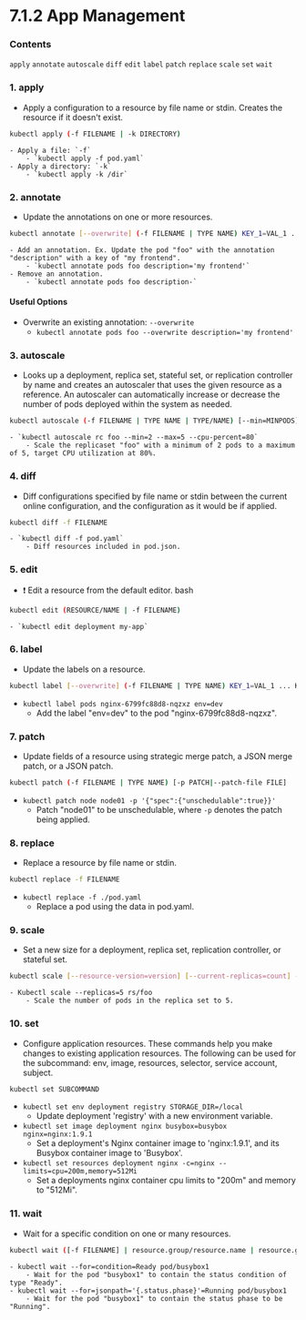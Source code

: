 # 7.1.2 App Management

### Contents

`apply` `annotate` `autoscale` `diff` `edit` `label` `patch` `replace` `scale` `set` `wait`

### 1. apply

- Apply a configuration to a resource by file name or stdin. Creates the resource if it doesn't exist.
```bash
kubectl apply (-f FILENAME | -k DIRECTORY)
```
    - Apply a file: `-f`
        - `kubectl apply -f pod.yaml`
    - Apply a directory: `-k`
        - `kubectl apply -k /dir`

### 2. annotate

- Update the annotations on one or more resources.
```bash
kubectl annotate [--overwrite] (-f FILENAME | TYPE NAME) KEY_1=VAL_1 ... KEY_N=VAL_N [--resource-version=version]
```
    - Add an annotation. Ex. Update the pod "foo" with the annotation "description" with a key of "my frontend".
        - `kubectl annotate pods foo description='my frontend'`
    - Remove an annotation.
        - `kubectl annotate pods foo description-`

#### Useful Options

- Overwrite an existing annotation: `--overwrite`
  - `kubectl annotate pods foo --overwrite description='my frontend'`

### 3. autoscale

- Looks up a deployment, replica set, stateful set, or replication controller by name and creates an autoscaler that uses the given resource as a reference. An autoscaler can automatically increase or decrease the number of pods deployed within the system as needed.
```bash
kubectl autoscale (-f FILENAME | TYPE NAME | TYPE/NAME) [--min=MINPODS] --max=MAXPODS [--cpu-percent=CPU]
```
    - `kubectl autoscale rc foo --min=2 --max=5 --cpu-percent=80`
        - Scale the replicaset "foo" with a minimum of 2 pods to a maximum of 5, target CPU utilization at 80%.

### 4. diff

- Diff configurations specified by file name or stdin between the current online configuration, and the configuration as it would be if applied.
```bash
kubectl diff -f FILENAME
```
    - `kubectl diff -f pod.yaml`
        - Diff resources included in pod.json.

### 5. edit

- ❗️ Edit a resource from the default editor.
bash
```bash
kubectl edit (RESOURCE/NAME | -f FILENAME)
```
    - `kubectl edit deployment my-app` 

### 6. label

- Update the labels on a resource.
```bash
kubectl label [--overwrite] (-f FILENAME | TYPE NAME) KEY_1=VAL_1 ... KEY_N=VAL_N [--resource-version=version]
```
- `kubectl label pods nginx-6799fc88d8-nqzxz env=dev`
  - Add the label "env=dev" to the pod "nginx-6799fc88d8-nqzxz".

### 7. patch

- Update fields of a resource using strategic merge patch, a JSON merge patch, or a JSON patch.
```bash
kubectl patch (-f FILENAME | TYPE NAME) [-p PATCH|--patch-file FILE]
```
- `kubectl patch node node01 -p '{"spec":{"unschedulable":true}}'`
  - Patch "node01" to be unschedulable, where `-p` denotes the patch being applied.

### 8. replace

- Replace a resource by file name or stdin.
```bash
kubectl replace -f FILENAME
```
- `kubectl replace -f ./pod.yaml`
  - Replace a pod using the data in pod.yaml.

### 9. scale

- Set a new size for a deployment, replica set, replication controller, or stateful set.
```bash
kubectl scale [--resource-version=version] [--current-replicas=count] --replicas=COUNT (-f FILENAME | TYPE NAME)
```
    - Kubectl scale --replicas=5 rs/foo
        - Scale the number of pods in the replica set to 5. 

### 10. set

- Configure application resources. These commands help you make changes to existing application resources. The following can be used for the subcommand: env, image, resources, selector, service account, subject.
```bash
kubectl set SUBCOMMAND
```
- `kubectl set env deployment registry STORAGE_DIR=/local`
  - Update deployment 'registry' with a new environment variable.
- `kubectl set image deployment nginx busybox=busybox nginx=nginx:1.9.1`
  - Set a deployment's Nginx container image to 'nginx:1.9.1', and its Busybox container image to 'Busybox'.
- `kubectl set resources deployment nginx -c=nginx --limits=cpu=200m,memory=512Mi`
  - Set a deployments nginx container cpu limits to "200m" and memory to "512Mi".

### 11. wait

- Wait for a specific condition on one or many resources.
```bash
kubectl wait ([-f FILENAME] | resource.group/resource.name | resource.group [(-l label | --all)]) [--for=delete|--for condition=available|--for=jsonpath='{}'=value]
```
    - kubectl wait --for=condition=Ready pod/busybox1 
        - Wait for the pod "busybox1" to contain the status condition of type "Ready".
    - kubectl wait --for=jsonpath='{.status.phase}'=Running pod/busybox1
        - Wait for the pod "busybox1" to contain the status phase to be "Running".
